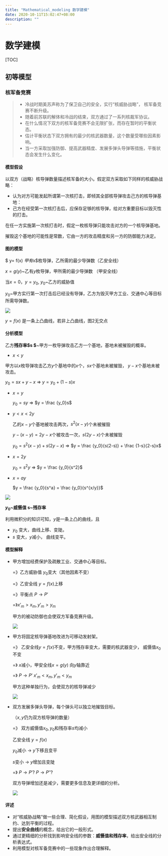 ```yaml
---
title: "Mathematical_modeling 数学建模"
date: 2020-10-11T15:02:47+08:00
description: ""
---
```


# 数学建模

[TOC]



## 初等模型

### 核军备竞赛

>* 冷战时期美苏声称为了保卫自己的安全，实行“核威胁战略”， 核军备竞赛不断升级。
>* 随着前苏联的解体和冷战的结束，双方通过了一系列核裁军协议。
>* 在什么情况下双方的核军备竞赛不会无限扩张，而存在暂时的平衡状态。
>* 估计平衡状态下双方拥有的最少的核武器数量，这个数量受哪些因素影响。
>* 当一方采取加强防御、提高武器精度、发展多弹头导弹等措施，平衡状态会发生什么变化。

#### 模型假设

以双方（战略）核导弹数量描述核军备的大小。假定双方采取如下同样的核威胁战略：

* 认为对方可能发起所谓第一次核打击，即倾其全部核导弹攻击己方的核导弹基地：
* 己方在经受第一次核打击后，应保存足够的核导弹，给对方重要目标以毁灭性的打击。

在任一方实施第一次核打击时，假定一枚核导弹只能攻击对方的一个核导弹基地。

摧毁这个基地的可能性是常数，它由一方的攻击精度和另一方的防御能力决定。

#### 图的模型

$ y= f(x)$~甲有$x$枚导弹，乙所需的最少导弹数（乙安全线）

$x = g(y)$~乙有$y$枚导弹，甲所需的最少导弹数 （甲安全线）

当$x =0$，$y = y_0$,  $y_0$~乙方的威胁值

$y_0$~甲方实行第一次打击后已经没有导弹，乙方为毁灭甲方工业、交通中心等目标所需导弹数。

![](https://i.loli.net/2020/10/11/Xg47zN2GTARJ9cj.png)

$y = f(x)$ 是一条上凸曲线，若非上凸曲线，图2无交点

#### 分析模型

乙方**残存率$s $**~甲方一枚导弹攻击乙方一个基地，基地未被摧毁的概率。

*  $x < y$ 

  甲方以$x$枚导弹攻击乙方$y$个基地中的$x$个，$sx$个基地未被摧毁， $y - x$个基地未被攻击。

  $y_0 = sx + y - x$           =>         $y = y_0 + (1-s)x$

* $x =y$

  $y_0 = sy$                            =>       $y = \frac {y_0}s$

* $y<x<2y$

  乙的$x-y$个基地被攻击两次，$s^2(x-y)$个未被摧毁

  $y-(x-y) = 2y-x$个被攻击一次，$s(2y-x)$个未被摧毁    

  $y_0 = s^2(x-y)+s(2y-x)$ => $y = \frac {y_0}{s(2-s)} + \frac {1-s}{2-s}x$

* $x = 2y$

  $y_0 = s^2y$                        =>       $y = \frac {y_0}{s^2}$

* $x = ay$

  $y = \frac {y_0}{s^a} = \frac {y_0}{s^{x/y}}$

![](https://i.loli.net/2020/10/11/CXuxPSO6GtdUreT.png)

**$y_0$~威慑值        s~残存率**

利用微积分的知识可知，$y$是一条上凸的曲线，且

* $y_0$ 变大，曲线上移、变陡。
* $s$ 变大，$y$减小， 曲线变平。

#### 模型解释

* 甲方增加经费保护及疏散工业、交通中心等目标。

  =》乙方威胁值 $y_0$变大（其他因素不变）

  =》乙安全线 $y= f(x)$上移

  =》平衡点 $P \rightarrow P'$

  =》$x'_m > x_m, y'_m>y_m$

  甲方的被动防御也会使双方军备竞赛升级。

  ![](https://i.loli.net/2020/10/11/3AJfyn51V9Hx6OW.png)

* 甲方将固定核导弹基地改进为可移动发射架。

  =》 乙安全线$y= f(x)$不变，甲方残存率变大，需要的核武器变少， 威慑值$x_0$不变

  =》 $x$减小，甲安全线$x = g(y)$ 向$y$轴靠近

  =》 $P \rightarrow P'$   $x'_m < x_m, y'_m < y_m$  

  甲方这种单独行为，会使双方的核导弹减少

  ![](https://i.loli.net/2020/10/11/p7EI4WZNjvqOBf5.png)

* 双方发展多弹头导弹，每个弹头可以独立地摧毁目标。

  （$x,y$仍为双方核导弹的数量）

  =》 双方威慑值$x_0,y_0$和残存率$s$均减小

  乙安全线 $y=f(x)$

  $y_0$减小 $\rightarrow$ $y$下移且变平

  $s$变小   $\rightarrow$ $y$增加且变陡

  =》 $P \rightarrow P' ?$  $P \rightarrow P'' ?$

  双方导弹增加还是减少，需要更多信息及更详细的分析。

  ![](https://i.loli.net/2020/10/11/VlcJLRIsrnCgW81.png)

#### 评述

* 对“核威胁战略”做一些合理、简化假设，用图的模型描述双方核武器相互制约、达到平衡的过程。
* 提出**安全曲线**的概念，给出它的一般形式。
* 通过更精细的分析找到影响安全线的参数：**威慑值和残存率**，给出安全线的分析表达式。
* 利用模型对核军备竞赛中的一些现象作出合理解释。









